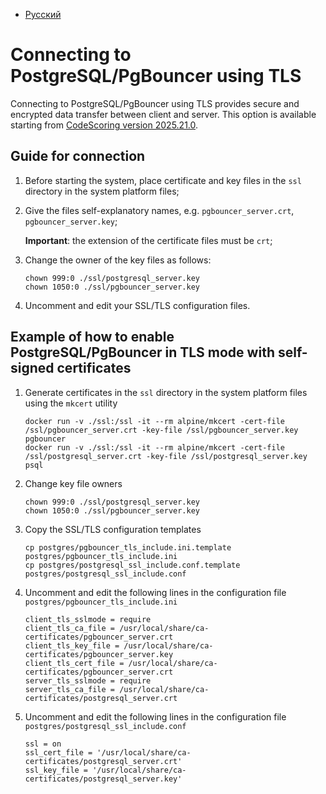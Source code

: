 - [Русский](../../on-premise/postgresql-tls/)

# Connecting to PostgreSQL/PgBouncer using TLS

Connecting to PostgreSQL/PgBouncer using TLS provides secure and encrypted data transfer between client and server. This option is available starting from [CodeScoring version 2025.21.0](/changelog/on-premise-changelog.en/#2025210-2025-05-21).

## Guide for connection

1. Before starting the system, place certificate and key files in the `ssl` directory in the system platform files;

1. Give the files self-explanatory names, e.g. `pgbouncer_server.crt`, `pgbouncer_server.key`;

   **Important**: the extension of the certificate files must be `crt`;

1. Change the owner of the key files as follows:

   ```
   chown 999:0 ./ssl/postgresql_server.key
   chown 1050:0 ./ssl/pgbouncer_server.key
   ```

1. Uncomment and edit your SSL/TLS configuration files.

## Example of how to enable PostgreSQL/PgBouncer in TLS mode with self-signed certificates

1. Generate certificates in the `ssl` directory in the system platform files using the `mkcert` utility

   ```
   docker run -v ./ssl:/ssl -it --rm alpine/mkcert -cert-file /ssl/pgbouncer_server.crt -key-file /ssl/pgbouncer_server.key pgbouncer
   docker run -v ./ssl:/ssl -it --rm alpine/mkcert -cert-file /ssl/postgresql_server.crt -key-file /ssl/postgresql_server.key psql
   ```

1. Change key file owners

   ```
   chown 999:0 ./ssl/postgresql_server.key
   chown 1050:0 ./ssl/pgbouncer_server.key
   ```

1. Copy the SSL/TLS configuration templates

   ```
   cp postgres/pgbouncer_tls_include.ini.template postgres/pgbouncer_tls_include.ini
   cp postgres/postgresql_ssl_include.conf.template postgres/postgresql_ssl_include.conf
   ```

1. Uncomment and edit the following lines in the configuration file `postgres/pgbouncer_tls_include.ini`

   ```
   client_tls_sslmode = require
   client_tls_ca_file = /usr/local/share/ca-certificates/pgbouncer_server.crt
   client_tls_key_file = /usr/local/share/ca-certificates/pgbouncer_server.key
   client_tls_cert_file = /usr/local/share/ca-certificates/pgbouncer_server.crt
   server_tls_sslmode = require
   server_tls_ca_file = /usr/local/share/ca-certificates/postgresql_server.crt
   ```

1. Uncomment and edit the following lines in the configuration file `postgres/postgresql_ssl_include.conf`

   ```
   ssl = on
   ssl_cert_file = '/usr/local/share/ca-certificates/postgresql_server.crt'
   ssl_key_file = '/usr/local/share/ca-certificates/postgresql_server.key'
   ```
